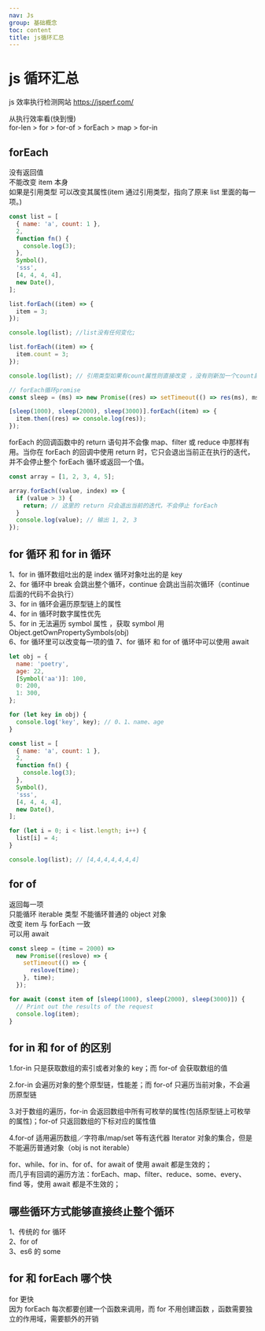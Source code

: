 ```yaml
---
nav: Js
group: 基础概念
toc: content
title: js循环汇总
---
```


# js 循环汇总

js 效率执行检测网站 https://jsperf.com/

从执行效率看(快到慢)  
for-len > for > for-of > forEach > map > for-in

## forEach

没有返回值<br/>
不能改变 item 本身<br/>
如果是引用类型 可以改变其属性(item 通过引用类型，指向了原来 list 里面的每一项。)<br/>

```js
const list = [
  { name: 'a', count: 1 },
  2,
  function fn() {
    console.log(3);
  },
  Symbol(),
  'sss',
  [4, 4, 4, 4],
  new Date(),
];

list.forEach((item) => {
  item = 3;
});

console.log(list); //list没有任何变化;

list.forEach((item) => {
  item.count = 3;
});

console.log(list); // 引用类型如果有count属性则直接改变 ，没有则新加一个count属性

// forEach循环promise
const sleep = (ms) => new Promise((res) => setTimeout(() => res(ms), ms));

[sleep(1000), sleep(2000), sleep(3000)].forEach((item) => {
  item.then((res) => console.log(res));
});
```

forEach 的回调函数中的 return 语句并不会像 map、filter 或 reduce 中那样有用。当你在 forEach 的回调中使用 return 时，它只会退出当前正在执行的迭代，并不会停止整个 forEach 循环或返回一个值。

```js
const array = [1, 2, 3, 4, 5];

array.forEach((value, index) => {
  if (value > 3) {
    return; // 这里的 return 只会退出当前的迭代，不会停止 forEach
  }
  console.log(value); // 输出 1, 2, 3
});
```

## for 循环 和 for in 循环

1、for in 循环数组吐出的是 index 循环对象吐出的是 key<br/>
2、for 循环中 break 会跳出整个循环，continue 会跳出当前次循环（continue 后面的代码不会执行）<br/>
3、for in 循环会遍历原型链上的属性<br/>
4、for in 循环时数字属性优先<br/>
5、for in 无法遍历 symbol 属性 ，获取 symbol 用 Object.getOwnPropertySymbols(obj)<br/>
6、for 循环里可以改变每一项的值
7、for 循环 和 for of 循环中可以使用 await

```js
let obj = {
  name: 'poetry',
  age: 22,
  [Symbol('aa')]: 100,
  0: 200,
  1: 300,
};

for (let key in obj) {
  console.log('key', key); // 0、1、name、age
}

const list = [
  { name: 'a', count: 1 },
  2,
  function fn() {
    console.log(3);
  },
  Symbol(),
  'sss',
  [4, 4, 4, 4],
  new Date(),
];

for (let i = 0; i < list.length; i++) {
  list[i] = 4;
}

console.log(list); // [4,4,4,4,4,4,4]
```

## for of

返回每一项<br/>
只能循环 iterable 类型 不能循环普通的 object 对象<br/>
改变 item 与 forEach 一致<br/>
可以用 await<br/>

```js
const sleep = (time = 2000) =>
  new Promise((reslove) => {
    setTimeout(() => {
      reslove(time);
    }, time);
  });

for await (const item of [sleep(1000), sleep(2000), sleep(3000)]) {
  // Print out the results of the request
  console.log(item);
}
```

## for in 和 for of 的区别

1.for-in 只是获取数组的索引或者对象的 key；而 for-of 会获取数组的值<br/>

2.for-in 会遍历对象的整个原型链，性能差；而 for-of 只遍历当前对象，不会遍历原型链 <br/>

3.对于数组的遍历，for-in 会返回数组中所有可枚举的属性(包括原型链上可枚举的属性)；for-of 只返回数组的下标对应的属性值<br/>

4.for-of 适用遍历数组／字符串/map/set 等有迭代器 Iterator 对象的集合，但是不能遍历普通对象（obj is not iterable）<br/>

for、while、for in、for of、for await of 使用 await 都是生效的；<br/>
而几乎有回调的遍历方法：forEach、map、filter、reduce、some、every、find 等，使用 await 都是不生效的；

## 哪些循环方式能够直接终止整个循环

1、传统的 for 循环  
2、for of  
3、es6 的 some

## for 和 forEach 哪个快

for 更快  
因为 forEach 每次都要创建一个函数来调用，而 for 不用创建函数 ，函数需要独立的作用域，需要额外的开销
